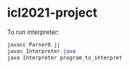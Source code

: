 # icl2021-project

To run interpreter:

```java
javacc Parser0.jj
javac Interpreter.java
java Interpreter program_to_interpret
```
